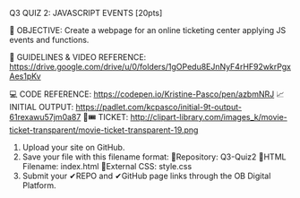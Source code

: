Q3 QUIZ 2: JAVASCRIPT EVENTS [20pts]

🎯 OBJECTIVE: Create a webpage for an online ticketing center applying JS events and functions.

📁 GUIDELINES & VIDEO REFERENCE:
https://drive.google.com/drive/u/0/folders/1gOPedu8EJnNyF4rHF92wkrPgxAes1pKv

💻 CODE REFERENCE: https://codepen.io/Kristine-Pasco/pen/azbmNRJ
📈 INITIAL OUTPUT: https://padlet.com/kcpasco/initial-9t-output-61rexawu57jm0a87
🎫🎟 TICKET: http://clipart-library.com/images_k/movie-ticket-transparent/movie-ticket-transparent-19.png

1. Upload your site on GitHub.
2. Save your file with this filename format:
      💜Repository: Q3-Quiz2
      💜HTML Filename: index.html
      💜External CSS: style.css
3. Submit your ✔REPO and ✔GitHub page links through the OB Digital Platform.
